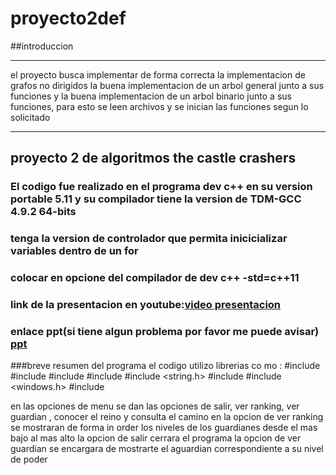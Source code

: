 # proyecto2def
##introduccion
____________________________________________________________________________________________________________________
el proyecto busca implementar de forma correcta la implementacion de grafos no dirigidos
la buena implementacion de un arbol general junto a sus funciones y la buena implementacion de un arbol binario 
junto a sus funciones, para esto se leen archivos y se inician las funciones segun lo solicitado
____________________________________________________________________________________________________________________

## proyecto 2 de algoritmos the castle crashers
### El codigo fue realizado en el programa dev c++ en su version portable 5.11 y su compilador tiene la version de TDM-GCC 4.9.2 64-bits
### tenga la version de controlador que permita inicicializar variables dentro de un for
### colocar en opcione del compilador de dev c++ -std=c++11
### link de la presentacion en youtube:[video presentacion](https://youtu.be/BfErwep8QBs)
### enlace ppt(si tiene algun problema por favor me puede avisar) [ppt](https://drive.google.com/drive/folders/1phIsClFsAhdW6u2peQg9JL3upIboYDdr?usp=sharing)

###breve resumen del programa
el codigo utilizo librerias co mo  : 
#include <iostream>
#include <vector>
#include <fstream>
#include <sstream>
#include <string.h>
#include <cstdlib>
#include <windows.h>
#include <queue>

en las opciones de menu se dan las opciones de salir, ver ranking, ver guardian , conocer el reino y consulta el camino
en la opcion de ver ranking se mostraran de forma in order los niveles de los guardianes desde el mas bajo al mas alto
la opcion de salir cerrara el programa 
la opcion de ver guardian se encargara de mostrarte el aguardian correspondiente a su nivel de poder

